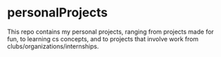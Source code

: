 # personalProjects
This repo contains my personal projects, ranging from projects made for fun, to learning cs concepts, and to projects that involve work from clubs/organizations/internships.
